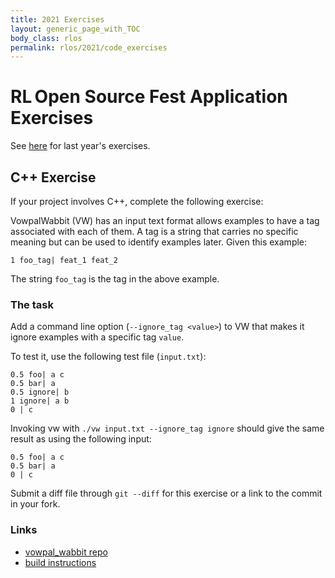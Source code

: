 ```yaml
---
title: 2021 Exercises
layout: generic_page_with_TOC
body_class: rlos
permalink: rlos/2021/code_exercises
---
```


# RL Open Source Fest Application Exercises

See [here](/rlos/2020/code_exercises) for last year's exercises.

## C++ Exercise
If your project involves C++, complete the following exercise:


VowpalWabbit (VW) has an input text format allows examples to have a tag associated with each of them. A tag is a string that carries no specific meaning but can be used to identify examples later. Given this example:
```
1 foo_tag| feat_1 feat_2
```
The string `foo_tag` is the tag in the above example.

### The task
Add a command line option (`--ignore_tag <value>`) to VW that makes it ignore examples with a specific tag `value`.

To test it, use the following test file (`input.txt`):
```
0.5 foo| a c
0.5 bar| a
0.5 ignore| b
1 ignore| a b
0 | c
```

Invoking vw with `./vw input.txt --ignore_tag ignore` should give the same result as using the following input:
```
0.5 foo| a c
0.5 bar| a
0 | c
```

Submit a diff file through `git --diff` for this exercise or a link to the commit in your fork.

### Links
- [vowpal_wabbit repo](https://github.com/VowpalWabbit/vowpal_wabbit) 
- [build instructions](https://github.com/VowpalWabbit/vowpal_wabbit/wiki/Dependencies)
